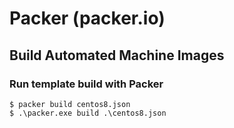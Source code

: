 # Packer (packer.io)
## Build Automated Machine Images
### Run template build with Packer
```
$ packer build centos8.json
$ .\packer.exe build .\centos8.json
```
